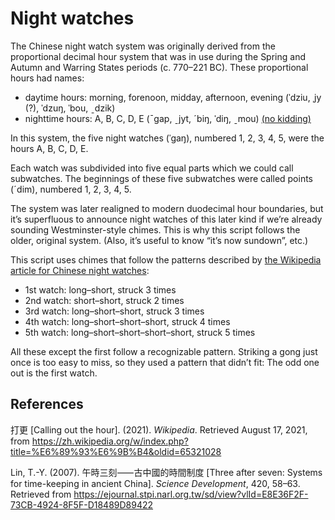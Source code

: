 Night watches
=============
The Chinese night watch system was originally derived
from the proportional decimal hour system
that was in use during the Spring and Autumn and Warring States periods (c. 770–221 BC).
These proportional hours had names:

- daytime hours: morning, forenoon, midday, afternoon, evening
  (ˈdziu, ˌjy (?), ˈdzuŋ, ˈbou, ˍdzik)
- nighttime hours: A, B, C, D, E
  (ˉgap, ˍjyt, ˊbiŋ, ˈdiŋ, ˍmou)
  [(no kidding)](https://books.google.ca/books?id=QG-BDwAAQBAJ&pg=PT135&lpg=PT135&dq=%22%E5%8D%81%E6%99%82%E5%88%B6%22&source=bl&ots=ENC5L7th9-&sig=ACfU3U3aJYsGu7cDqL9gC7JllOcae0sQdw&hl=fr&sa=X&ved=2ahUKEwjOqcyp-LTyAhV2FjQIHbhPAXYQ6AF6BQi0AhAD#v=onepage&q=%22%E5%8D%81%E6%99%82%E5%88%B6%22&f=false)

In this system, the five night watches (ˈgaŋ), numbered 1, 2, 3, 4, 5,
were the hours A, B, C, D, E.

Each watch was subdivided into five equal parts
which we could call subwatches.
The beginnings of these five subwatches were called
points (ˊdim), numbered 1, 2, 3, 4, 5.

The system was later realigned to modern duodecimal hour boundaries,
but it’s superfluous to announce night watches of this later kind
if we’re already sounding Westminster-style chimes.
This is why this script follows the older, original system.
(Also, it’s useful to know “it’s now sundown”, etc.)

This script uses chimes that follow the patterns described by
[the Wikipedia article for Chinese night watches](https://zh.wikipedia.org/wiki/打更):

- 1st watch: long–short, struck 3 times
- 2nd watch: short–short, struck 2 times
- 3rd watch: long–short–short, struck 3 times
- 4th watch: long–short–short–short, struck 4 times
- 5th watch: long–short–short–short–short, struck 5 times

All these except the first follow a recognizable pattern.
Striking a gong just once is too easy to miss,
so they used a pattern that didn’t fit:
The odd one out is the first watch.

References
----------
打更 [Calling out the hour]. (2021).
<cite>Wikipedia</cite>.
Retrieved August 17, 2021, from https://zh.wikipedia.org/w/index.php?title=%E6%89%93%E6%9B%B4&oldid=65321028

Lin, <span title="Tsung-Yi">T.-Y.</span> (2007).
午時三刻⸺古中國的時間制度
[Three after seven: Systems for time-keeping in ancient China].
<cite>Science Development</cite>, 420, 58–63.
Retrieved from https://ejournal.stpi.narl.org.tw/sd/view?vlId=E8E36F2F-73CB-4924-8F5F-D18489D89422
<!--or https://scitechvista.nat.gov.tw/Article/C000003/detail?ID=588a04c7-1a5f-46f9-b3a3-f6ce16c3af17-->

